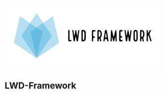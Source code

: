 ![LWD-Framework](https://github.com/emirg1989/LWD-Framework/blob/main/logo_transparent_background.png)
# LWD-Framework
